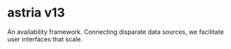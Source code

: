 # astria v13
An availability framework. Connecting disparate data sources, we facilitate user interfaces that scale.
